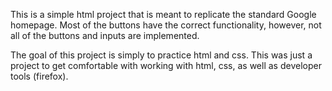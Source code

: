 This is a simple html project that is meant to replicate the standard Google homepage. Most of the buttons have the correct functionality, however, not all of the buttons and inputs are implemented. 

The goal of this project is simply to practice html and css. This was just a project to get comfortable with working with html, css, as well as developer tools (firefox).